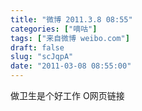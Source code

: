 ```yaml
---
title: "微博 2011.3.8 08:55"
categories: ["嘀咕"]
tags: ["来自微博 weibo.com"]
draft: false
slug: "scJqpA"
date: "2011-03-08 08:55:00"
---
```


<p>做卫生是个好工作 O网页链接 ​​​​</p>
